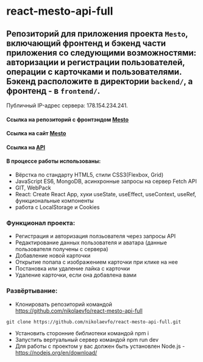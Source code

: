 # react-mesto-api-full

## Репозиторий для приложения проекта `Mesto`, включающий фронтенд и бэкенд части приложения со следующими возможностями: авторизации и регистрации пользователей, операции с карточками и пользователями. Бэкенд расположите в директории `backend/`, а фронтенд - в `frontend/`.

Публичный IP-адрес сервера: 178.154.234.241.

#### Ссылка на репозиторий с фронтэндом [Mesto](https://github.com/nikolaevfo/react-mesto-auth)

#### Ссылка на сайт [Mesto](https://nikolaev.student.nomoredomains.club)

#### Ссылка на [API](https://api.nikolaevfo.student.nomoredomains.club)

#### В процессе работы использованы:
- Вёрстка по стандарту HTML5, стили CSS3(Flexbox, Grid)
- JavaScript ES6, MongoDB, асинхронные запросы на сервер Fetch API
- GIT, WebPack
- React: Create React App, хуки useState, useEffect, useContext, useRef, функциональные компоненты
- работа с LocalStorage и Cookies

### Функционал проекта:
- Регистрация и авторизация ползьователя через запросы API
- Редактирование данных пользователя и аватара (данные пользователя получены с сервера)
- Добавление новой карточки
- Открытие попапа с изображением карточки при клике на нее
- Постановка или удаление лайка с карточки
- Удаление карточки, если она добавлена вами

### Развёртывание:
- Клонировать репозиторий командой https://github.com/nikolaevfo/react-mesto-api-full
```
git clone https://github.com/nikolaevfo/react-mesto-api-full.git
```
- Установить сторонние библиотеки командой npm i
- Запустить вертуальный сервер командой npm run dev
- Для работы с проектом у вас должен быть установлен Node.js - https://nodejs.org/en/download/

